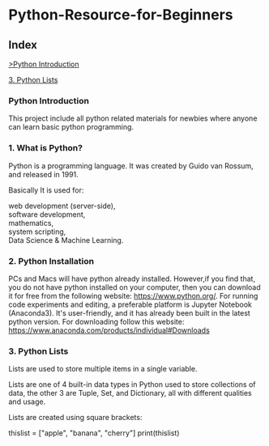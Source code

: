 # Python-Resource-for-Beginners

<h2>Index</h2>

<a href="#intro">>Python Introduction</a>

<a href="#list">3. Python Lists</a>


<h3 id='#intro'>Python Introduction</h3>

 This project include all python related materials for newbies where  anyone can learn basic python programming.


<h3>1. What is Python?</h3>

Python is a programming language. It was created by Guido van Rossum, and released in 1991.

Basically It is used for:

web development (server-side),<br>
software development,<br>
mathematics,<br>
system scripting,<br>
Data Science & Machine Learning.

<h3>2. Python Installation</h3>

PCs and Macs will have python already installed. However,if you find that, you do not have python installed on your computer, then you can download it for free from the following website: https://www.python.org/. For running code experiments and editing, a preferable platform is   Jupyter Notebook (Anaconda3). It's user-friendly, and it has already been built in the latest python version. For downloading follow this website: https://www.anaconda.com/products/individual#Downloads


<h3 id='ist'>3. Python Lists</h3>
Lists are used to store multiple items in a single variable.

Lists are one of 4 built-in data types in Python used to store collections of data, the other 3 are Tuple, Set, and Dictionary, all with different qualities and usage.

Lists are created using square brackets:

thislist = ["apple", "banana", "cherry"]
print(thislist)
